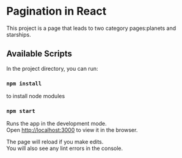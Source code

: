 # Pagination in React

This project is a page that leads to two category pages:planets and starships.

## Available Scripts

In the project directory, you can run:

### `npm install`
to install node modules

### `npm start`
Runs the app in the development mode.\
Open [http://localhost:3000](http://localhost:3000) to view it in the browser.

The page will reload if you make edits.\
You will also see any lint errors in the console.



